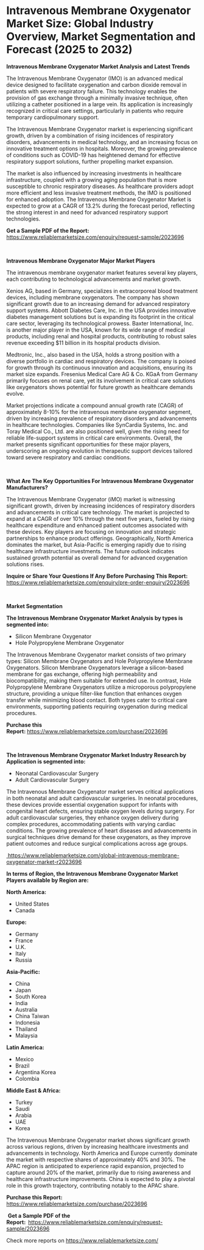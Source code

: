 <p><h1>Intravenous Membrane Oxygenator Market Size: Global Industry Overview, Market Segmentation and Forecast (2025 to 2032)</h1></p><p><strong>Intravenous Membrane Oxygenator Market Analysis and Latest Trends</strong></p>
<p><p>The Intravenous Membrane Oxygenator (IMO) is an advanced medical device designed to facilitate oxygenation and carbon dioxide removal in patients with severe respiratory failure. This technology enables the provision of gas exchange through a minimally invasive technique, often utilizing a catheter positioned in a large vein. Its application is increasingly recognized in critical care settings, particularly in patients who require temporary cardiopulmonary support.</p><p>The Intravenous Membrane Oxygenator market is experiencing significant growth, driven by a combination of rising incidences of respiratory disorders, advancements in medical technology, and an increasing focus on innovative treatment options in hospitals. Moreover, the growing prevalence of conditions such as COVID-19 has heightened demand for effective respiratory support solutions, further propelling market expansion.</p><p>The market is also influenced by increasing investments in healthcare infrastructure, coupled with a growing aging population that is more susceptible to chronic respiratory diseases. As healthcare providers adopt more efficient and less invasive treatment methods, the IMO is positioned for enhanced adoption. The Intravenous Membrane Oxygenator Market is expected to grow at a CAGR of 13.2% during the forecast period, reflecting the strong interest in and need for advanced respiratory support technologies.</p></p>
<p><strong>Get a Sample PDF of the Report:&nbsp;</strong> <a href="https://www.reliablemarketsize.com/enquiry/request-sample/2023696?utm_campaign=3456&utm_medium=2&utm_source=Github&utm_content=ia&utm_term=29032025&utm_id=intravenous-membrane-oxygenator">https://www.reliablemarketsize.com/enquiry/request-sample/2023696</a></p>
<p>&nbsp;</p>
<p><strong>Intravenous Membrane Oxygenator Major Market Players</strong></p>
<p><p>The intravenous membrane oxygenator market features several key players, each contributing to technological advancements and market growth. </p><p>Xenios AG, based in Germany, specializes in extracorporeal blood treatment devices, including membrane oxygenators. The company has shown significant growth due to an increasing demand for advanced respiratory support systems. Abbott Diabetes Care, Inc. in the USA provides innovative diabetes management solutions but is expanding its footprint in the critical care sector, leveraging its technological prowess. Baxter International, Inc. is another major player in the USA, known for its wide range of medical products, including renal and hospital products, contributing to robust sales revenue exceeding $11 billion in its hospital products division.</p><p>Medtronic, Inc., also based in the USA, holds a strong position with a diverse portfolio in cardiac and respiratory devices. The company is poised for growth through its continuous innovation and acquisitions, ensuring its market size expands. Fresenius Medical Care AG & Co. KGaA from Germany primarily focuses on renal care, yet its involvement in critical care solutions like oxygenators shows potential for future growth as healthcare demands evolve.</p><p>Market projections indicate a compound annual growth rate (CAGR) of approximately 8-10% for the intravenous membrane oxygenator segment, driven by increasing prevalence of respiratory disorders and advancements in healthcare technologies. Companies like SynCardia Systems, Inc. and Toray Medical Co., Ltd. are also positioned well, given the rising need for reliable life-support systems in critical care environments. Overall, the market presents significant opportunities for these major players, underscoring an ongoing evolution in therapeutic support devices tailored toward severe respiratory and cardiac conditions.</p></p>
<p>&nbsp;</p>
<p><strong>What Are The Key Opportunities For Intravenous Membrane Oxygenator Manufacturers?</strong></p>
<p><p>The Intravenous Membrane Oxygenator (iMO) market is witnessing significant growth, driven by increasing incidences of respiratory disorders and advancements in critical care technology. The market is projected to expand at a CAGR of over 10% through the next five years, fueled by rising healthcare expenditure and enhanced patient outcomes associated with these devices. Key players are focusing on innovation and strategic partnerships to enhance product offerings. Geographically, North America dominates the market, but Asia-Pacific is emerging rapidly due to rising healthcare infrastructure investments. The future outlook indicates sustained growth potential as overall demand for advanced oxygenation solutions rises.</p></p>
<p><strong>Inquire or Share Your Questions If Any Before Purchasing This Report:</strong> <a href="https://www.reliablemarketsize.com/enquiry/pre-order-enquiry/2023696?utm_campaign=3456&utm_medium=2&utm_source=Github&utm_content=ia&utm_term=29032025&utm_id=intravenous-membrane-oxygenator">https://www.reliablemarketsize.com/enquiry/pre-order-enquiry/2023696</a></p>
<p>&nbsp;</p>
<p><strong>Market Segmentation</strong></p>
<p><strong>The Intravenous Membrane Oxygenator Market Analysis by types is segmented into:</strong></p>
<p><ul><li>Silicon Membrane Oxygenator</li><li>Hole Polypropylene Membrane Oxygenator</li></ul></p>
<p><p>The Intravenous Membrane Oxygenator market consists of two primary types: Silicon Membrane Oxygenators and Hole Polypropylene Membrane Oxygenators. Silicon Membrane Oxygenators leverage a silicon-based membrane for gas exchange, offering high permeability and biocompatibility, making them suitable for extended use. In contrast, Hole Polypropylene Membrane Oxygenators utilize a microporous polypropylene structure, providing a unique filter-like function that enhances oxygen transfer while minimizing blood contact. Both types cater to critical care environments, supporting patients requiring oxygenation during medical procedures.</p></p>
<p><strong>Purchase this Report:&nbsp;</strong><a href="https://www.reliablemarketsize.com/purchase/2023696?utm_campaign=3456&utm_medium=2&utm_source=Github&utm_content=ia&utm_term=29032025&utm_id=intravenous-membrane-oxygenator">https://www.reliablemarketsize.com/purchase/2023696</a></p>
<p>&nbsp;</p>
<p><strong>The Intravenous Membrane Oxygenator Market Industry Research by Application is segmented into:</strong></p>
<p><ul><li>Neonatal Cardiovascular Surgery</li><li>Adult Cardiovascular Surgery</li></ul></p>
<p><p>The Intravenous Membrane Oxygenator market serves critical applications in both neonatal and adult cardiovascular surgeries. In neonatal procedures, these devices provide essential oxygenation support for infants with congenital heart defects, ensuring stable oxygen levels during surgery. For adult cardiovascular surgeries, they enhance oxygen delivery during complex procedures, accommodating patients with varying cardiac conditions. The growing prevalence of heart diseases and advancements in surgical techniques drive demand for these oxygenators, as they improve patient outcomes and reduce surgical complications across age groups.</p></p>
<p><a href="https://www.reliablemarketsize.com/global-intravenous-membrane-oxygenator-market-r2023696?utm_campaign=3456&utm_medium=2&utm_source=Github&utm_content=ia&utm_term=29032025&utm_id=intravenous-membrane-oxygenator">&nbsp;https://www.reliablemarketsize.com/global-intravenous-membrane-oxygenator-market-r2023696</a></p>
<p><strong>In terms of Region, the Intravenous Membrane Oxygenator Market Players available by Region are:</strong></p>
<p>
    <p> <strong> North America: </strong>
        <ul>
            <li>United States</li>
            <li>Canada</li>
        </ul>
        </p> 
    <p> <strong> Europe: </strong>
        <ul>
            <li>Germany</li>
            <li>France</li>
            <li>U.K.</li>
            <li>Italy</li>
            <li>Russia</li>
        </ul>
        </p> 
    <p> <strong> Asia-Pacific: </strong>
        <ul>
            <li>China</li>
            <li>Japan</li>
            <li>South Korea</li>
            <li>India</li>
            <li>Australia</li>
            <li>China Taiwan</li>
            <li>Indonesia</li>
            <li>Thailand</li>
            <li>Malaysia</li>
        </ul>
        </p> 
    <p> <strong> Latin America: </strong>
        <ul>
            <li>Mexico</li>
            <li>Brazil</li>
            <li>Argentina Korea</li>
            <li>Colombia</li>
        </ul>
        </p> 
    <p> <strong> Middle East & Africa: </strong>
        <ul>
            <li>Turkey</li>
            <li>Saudi</li>
            <li>Arabia</li>
            <li>UAE</li>
            <li>Korea</li>
        </ul>
    </p>
    </p>
<p><p>The Intravenous Membrane Oxygenator market shows significant growth across various regions, driven by increasing healthcare investments and advancements in technology. North America and Europe currently dominate the market with respective shares of approximately 40% and 30%. The APAC region is anticipated to experience rapid expansion, projected to capture around 20% of the market, primarily due to rising awareness and healthcare infrastructure improvements. China is expected to play a pivotal role in this growth trajectory, contributing notably to the APAC share.</p></p>
<p><strong>Purchase this Report: </strong><a href="https://www.reliablemarketsize.com/purchase/2023696?utm_campaign=3456&utm_medium=2&utm_source=Github&utm_content=ia&utm_term=29032025&utm_id=intravenous-membrane-oxygenator">https://www.reliablemarketsize.com/purchase/2023696</a></p>
<p>&nbsp;<strong>Get a Sample PDF of the Report:&nbsp;&nbsp;</strong><a href="https://www.reliablemarketsize.com/enquiry/request-sample/2023696?utm_campaign=3456&utm_medium=2&utm_source=Github&utm_content=ia&utm_term=29032025&utm_id=intravenous-membrane-oxygenator">https://www.reliablemarketsize.com/enquiry/request-sample/2023696</a></p>
<p><strong></strong></p>
<p>Check more reports on <a href="https://www.reliablemarketsize.com/?utm_campaign=3456&utm_medium=2&utm_source=Github&utm_content=ia&utm_term=29032025&utm_id=intravenous-membrane-oxygenator">https://www.reliablemarketsize.com/</a></p>